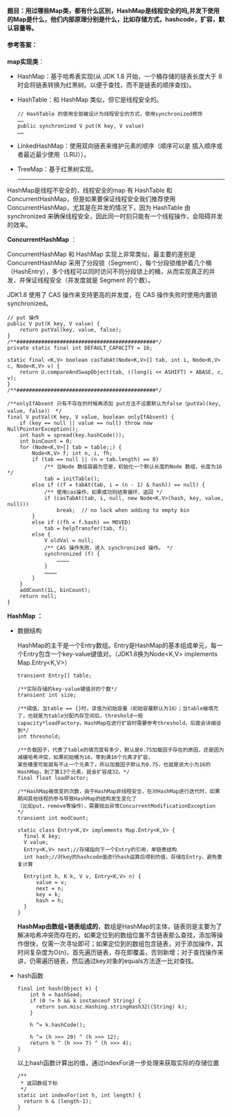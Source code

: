 #### 题目：用过哪些Map类，都有什么区别，HashMap是线程安全的吗,并发下使用的Map是什么，他们内部原理分别是什么，比如存储方式，hashcode，扩容，默认容量等。

#### 参考答案：

**map实现类**：

- HashMap：基于哈希表实现(从 JDK 1.8 开始，一个桶存储的链表长度大于 8 时会将链表转换为红黑树。以便于查找，而不是链表的顺序查找)。

- HashTable：和 HashMap 类似，但它是线程安全的。

  ```
  // HashTable 的使用全部被设计为线程安全的方式，使用synchronized修饰
  ……
  public synchronized V put(K key, V value)
  ……
  ```

- LinkedHashMap：使用双向链表来维护元素的顺序（顺序可以是 插入顺序或者最近最少使用（LRU））。

- TreeMap：基于红黑树实现。

  ------

  

HashMap是线程不安全的，线程安全的map 有 HashTable 和 ConcurrentHashMap，但是如果要保证线程安全我们推荐使用 ConcurrentHashMap，尤其是在并发的情况下，因为 HashTable 由 synchronized 来确保线程安全，因此同一时刻只能有一个线程操作，会阻碍并发的效率。

**ConcurrentHashMap** ：

ConcurrentHashMap 和 HashMap 实现上非常类似，最主要的差别是 ConcurrentHashMap 采用了分段锁（Segment），每个分段锁维护着几个桶（HashEntry），多个线程可以同时访问不同分段锁上的桶，从而实现真正的并发，并保证线程安全（并发度就是 Segment 的个数）。

JDK1.8 使用了 CAS 操作来支持更高的并发度，在 CAS 操作失败时使用内置锁 synchronized。

```
// put 操作
public V put(K key, V value) {
	return putVal(key, value, false);
}
/**#############################################*/
private static final int DEFAULT_CAPACITY = 16;

static final <K,V> boolean casTabAt(Node<K,V>[] tab, int i, Node<K,V> c, Node<K,V> v) {
	return U.compareAndSwapObject(tab, ((long)i << ASHIFT) + ABASE, c, v);
}
/**#############################################*/

/**onlyIfAbsent 只有不存在的时候再添加 put方法不设置默认为false（putVal(key, value, false)） */
final V putVal(K key, V value, boolean onlyIfAbsent) {
	if (key == null || value == null) throw new NullPointerException();
	int hash = spread(key.hashCode());
	int binCount = 0;
	for (Node<K,V>[] tab = table;;) {
		Node<K,V> f; int n, i, fh;
		if (tab == null || (n = tab.length) == 0)
			/** 当Node 数组容器为空是，初始化一个默认长度的Node 数组，长度为16 */
			tab = initTable();
		else if ((f = tabAt(tab, i = (n - 1) & hash)) == null) {
			/** 使用cas操作，如果成功则结束循环，返回 */
			if (casTabAt(tab, i, null, new Node<K,V>(hash, key, value, null)))
				break;  // no lock when adding to empty bin
		}
		else if ((fh = f.hash) == MOVED)
			tab = helpTransfer(tab, f);
		else {
			V oldVal = null;
			/** CAS 操作失败，进入 synchronized 操作。 */
			synchronized (f) {
				…………
			}
			…………
		}
	}
	addCount(1L, binCount);
	return null;
}
```

**HashMap ：**

- 数据结构

  HashMap的主干是一个Entry数组。Entry是HashMap的基本组成单元，每一个Entry包含一个key-value键值对。（JDK1.8换为Node<K,V> implements Map.Entry<K,V>）

  ```
  transient Entry[] table;
  
  /**实际存储的key-value键值对的个数*/
  transient int size;
  
  /**阈值，当table == {}时，该值为初始容量（初始容量默认为16）；当table被填充了，也就是为table分配内存空间后，threshold一般
  capacity*loadFactory。HashMap在进行扩容时需要参考threshold，后面会详细谈到*/
  int threshold;
  
  /**负载因子，代表了table的填充度有多少，默认是0.75加载因子存在的原因，还是因为减缓哈希冲突，如果初始桶为16，等到满16个元素才扩容，
  某些桶里可能就有不止一个元素了。所以加载因子默认为0.75，也就是说大小为16的HashMap，到了第13个元素，就会扩容成32。*/
  final float loadFactor;
  
  /**HashMap被改变的次数，由于HashMap非线程安全，在对HashMap进行迭代时，如果期间其他线程的参与导致HashMap的结构发生变化了
  （比如put，remove等操作），需要抛出异常ConcurrentModificationException  */
  transient int modCount;
  
  static class Entry<K,V> implements Map.Entry<K,V> {
  	final K key;
  	V value;
  	Entry<K,V> next;//存储指向下一个Entry的引用，单链表结构
  	int hash;//对key的hashcode值进行hash运算后得到的值，存储在Entry，避免重复计算
  
  	Entry(int h, K k, V v, Entry<K,V> n) {
  		value = v;
  		next = n;
  		key = k;
  		hash = h;
  	}
  }
  ```

  **HashMap由数组+链表组成的**，数组是HashMap的主体，链表则是主要为了解决哈希冲突而存在的，如果定位到的数组位置不含链表那么查找，添加等操作很快，仅需一次寻址即可；如果定位到的数组包含链表，对于添加操作，其时间复杂度为O(n)，首先遍历链表，存在即覆盖，否则新增；对于查找操作来讲，仍需遍历链表，然后通过key对象的equals方法逐一比对查找。

- hash函数

  ```
  final int hash(Object k) {
      int h = hashSeed;
      if (0 != h && k instanceof String) {
      	return sun.misc.Hashing.stringHash32((String) k);
      }
  
      h ^= k.hashCode();
  
      h ^= (h >>> 20) ^ (h >>> 12);
      return h ^ (h >>> 7) ^ (h >>> 4);
  }
  ```

  以上hash函数计算出的值，通过indexFor进一步处理来获取实际的存储位置

  ```
  /**
   * 返回数组下标
   */
  static int indexFor(int h, int length) {
  	return h & (length-1);
  }
  ```

  

  

  

  

  